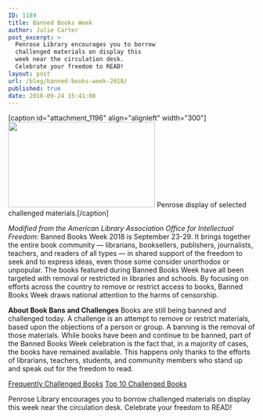 ```yaml
---
ID: 1189
title: Banned Books Week
author: Julie Carter
post_excerpt: >
  Penrose Library encourages you to borrow
  challenged materials on display this
  week near the circulation desk.
  Celebrate your freedom to READ!
layout: post
url: /blog/banned-books-week-2018/
published: true
date: 2018-09-24 15:41:08
---
```

[caption id="attachment_1196" align="alignleft" width="300"]<img class="size-medium wp-image-1196" src="https://library.whitman.edu/blog/wp-content/uploads/sites/4/2018/09/bbwblogpic-300x174.jpg" alt="" width="300" height="174" /> Penrose display of selected challenged materials.[/caption]

<em>Modified from the American Library Association Office for Intellectual Freedom:</em>
Banned Books Week 2018 is September 23-29. It brings together the entire book community — librarians, booksellers, publishers, journalists, teachers, and readers of all types — in shared support of the freedom to seek and to express ideas, even those some consider unorthodox or unpopular. The books featured during Banned Books Week have all been targeted with removal or restricted in libraries and schools. By focusing on efforts across the country to remove or restrict access to books, Banned Books Week draws national attention to the harms of censorship.

<strong>About Book Bans and Challenges</strong>
Books are still being banned and challenged today. A challenge is an attempt to remove or restrict materials, based upon the objections of a person or group. A banning is the removal of those materials. While books have been and continue to be banned, part of the Banned Books Week celebration is the fact that, in a majority of cases, the books have remained available. This happens only thanks to the efforts of librarians, teachers, students, and community members who stand up and speak out for the freedom to read.

<a href="http://www.ala.org/advocacy/bbooks/frequentlychallengedbooks">Frequently Challenged Books</a>
<a href="http://www.ala.org/advocacy/bbooks/frequentlychallengedbooks/top10">Top 10 Challenged Books</a>

Penrose Library encourages you to borrow challenged materials on display this week near the circulation desk. Celebrate your freedom to READ!
